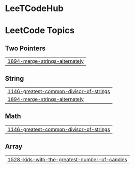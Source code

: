 # LeeTCodeHub
<!---LeetCode Topics Start-->
# LeetCode Topics
## Two Pointers
|  |
| ------- |
| [1894-merge-strings-alternately](https://github.com/borisTL/LeeTCodeHub/tree/master/1894-merge-strings-alternately) |
## String
|  |
| ------- |
| [1146-greatest-common-divisor-of-strings](https://github.com/borisTL/LeeTCodeHub/tree/master/1146-greatest-common-divisor-of-strings) |
| [1894-merge-strings-alternately](https://github.com/borisTL/LeeTCodeHub/tree/master/1894-merge-strings-alternately) |
## Math
|  |
| ------- |
| [1146-greatest-common-divisor-of-strings](https://github.com/borisTL/LeeTCodeHub/tree/master/1146-greatest-common-divisor-of-strings) |
## Array
|  |
| ------- |
| [1528-kids-with-the-greatest-number-of-candies](https://github.com/borisTL/LeeTCodeHub/tree/master/1528-kids-with-the-greatest-number-of-candies) |
<!---LeetCode Topics End-->